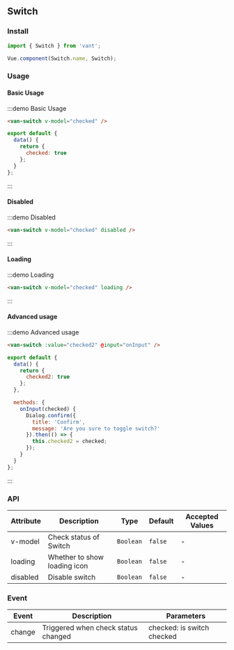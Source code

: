 <script>
import Dialog from 'packages/dialog';

export default {
  data() {
    return {
      checked: true,
      checked2: true
    };
  },

  methods: {
    onInput(checked) {
      Dialog.confirm({
        title: 'Confirm',
        confirmButtonText: 'ok',
        cancelButtonText: 'cancel',
        message: 'Are you sure to toggle switch?'
      }).then(() => {
        this.checked2 = checked;
      });
    }
  }
};
</script>

## Switch

### Install
``` javascript
import { Switch } from 'vant';

Vue.component(Switch.name, Switch);
```

### Usage

#### Basic Usage

:::demo Basic Usage
```html
<van-switch v-model="checked" />
```

```javascript
export default {
  data() {
    return {
      checked: true
    };
  }
};  
```
:::

#### Disabled

:::demo Disabled
```html
<van-switch v-model="checked" disabled />
```
:::

#### Loading


:::demo Loading
```html
<van-switch v-model="checked" loading />
```
:::

#### Advanced usage
:::demo Advanced usage
```html
<van-switch :value="checked2" @input="onInput" />
```
```js
export default {
  data() {
    return {
      checked2: true
    };
  },

  methods: {
    onInput(checked) {
      Dialog.confirm({
        title: 'Confirm',
        message: 'Are you sure to toggle switch?'
      }).then(() => {
        this.checked2 = checked;
      });
    }
  }
};  
```
:::

### API

| Attribute | Description | Type | Default | Accepted Values |
|-----------|-----------|-----------|-------------|-------------|
| v-model | Check status of Switch | `Boolean` | `false` | - |
| loading | Whether to show loading icon | `Boolean`  | `false` | - |
| disabled | Disable switch | `Boolean`  | `false` | - |

### Event

| Event | Description | Parameters |
|-----------|-----------|-----------|
| change | Triggered when check status changed | checked: is switch checked |
